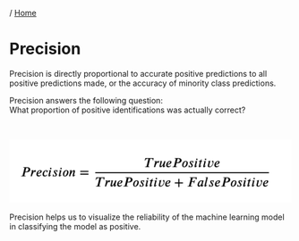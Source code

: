 / [Home](index.md)

# Precision

Precision is directly proportional to accurate positive predictions to all positive predictions made, or the accuracy of minority class predictions.

Precision answers the following question: <br>
What proportion of positive identifications was actually correct?


<br>

![Precision](images/precision_formula.png "Precision")
<br>

Precision helps us to visualize the reliability of the machine learning model in classifying the model as positive.

